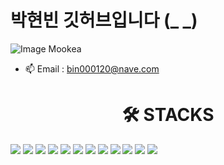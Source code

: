 # 박현빈 깃허브입니다 (_ _)
![Image Mookea](https://github.com/ppareu/ppareu/assets/127382049/c82078ff-4471-465d-884c-25c316780e81)

- 📫 Email : bin000120@nave.com

<div align=center><h1>🛠️ STACKS</h1></div>
<div>
  <img src="https://img.shields.io/badge/linux-FCC624?style=for-the-badge&logo=Linux&logoColor=black">
  <img src="https://img.shields.io/badge/github-181717?style=for-the-badge&logo=Github&logoColor=white"> 
  <img src="https://img.shields.io/badge/git-F05032?style=for-the-badge&logo=git&logoColor=white"> 
  <img src="https://img.shields.io/badge/java-007396?style=for-the-badge&logo=JAVA&logoColor=white">
  <img src="https://img.shields.io/badge/c++-00599C?style=for-the-badge&logo=C%2B%2B&logoColor=white">
  <img src="https://img.shields.io/badge/c-A8B9CC?style=for-the-badge&logo=C language&logoColor=white"> 
  <img src="https://img.shields.io/badge/javascript-F7DF1E?style=for-the-badge&logo=javascript&logoColor=black">
  <img src="https://img.shields.io/badge/oracle-F80000?style=for-the-badge&logo=Oracle&logoColor=white">
  <img src="https://img.shields.io/badge/python-3776AB?style=for-the-badge&logo=python&logoColor=white">
  <img src="https://img.shields.io/badge/arduino-00878F?style=for-the-badge&logo=arduino&logoColor=white">
  <img src="https://img.shields.io/badge/arm-0091BD?style=for-the-badge&logo=arm&logoColor=white">
  <img src="https://img.shields.io/badge/armkeil-394049?style=for-the-badge&logo=armkeil&logoColor=white">
</div>
<!--
**ppareu/ppareu** is a ✨ _special_ ✨ repository because its `README.md` (this file) appears on your GitHub profile.

Here are some ideas to get you started:

- 🔭 I’m currently working on ...
- 🌱 I’m currently learning ...
- 👯 I’m looking to collaborate on ...
- 🤔 I’m looking for help with ...
- 💬 Ask me about ...
- 📫 How to reach me: ...
- 😄 Pronouns: ...
- ⚡ Fun fact: ...
-->

